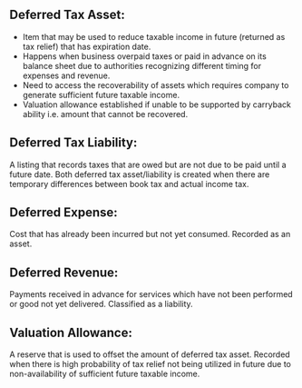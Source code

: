 ## Deferred Tax Asset:
- Item that may be used to reduce taxable income in future (returned as tax relief) that has expiration date.
- Happens when business overpaid taxes or paid in advance on its balance sheet due to authorities recognizing different timing for expenses and revenue.
- Need to access the recoverability of assets which requires company to generate sufficient future taxable income.
- Valuation allowance established if unable to be supported by carryback ability i.e. amount that cannot be recovered. 

## Deferred Tax Liability:
A listing that records taxes that are owed but are not due to be paid until a future date. Both deferred tax asset/liability is created when there are temporary differences between book tax and actual income tax.

## Deferred Expense:
Cost that has already been incurred but not yet consumed. Recorded as an asset.

## Deferred Revenue:
Payments received in advance for services which have not been performed or good not yet delivered. Classified as a liability.

## Valuation Allowance:
A reserve that is used to offset the amount of deferred tax asset. Recorded when there is high probability of tax relief not being utilized in future due to non-availability of sufficient future taxable income. 

